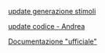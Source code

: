 [update generazione stimoli](appunti.html)

[update codice - Andrea](Documento.html)

[Documentazione "ufficiale"](Details.html)
